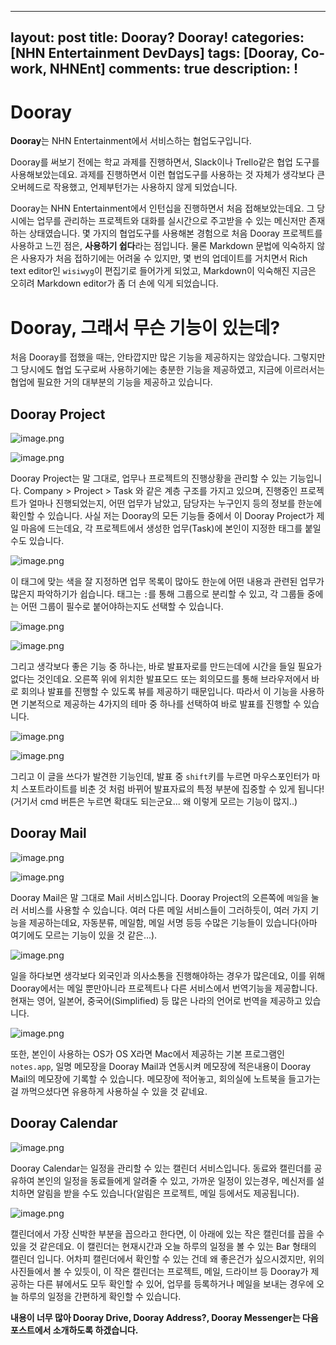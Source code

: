  ---
layout: post
title: Dooray? Dooray!
categories: [NHN Entertainment DevDays]
tags: [Dooray, Co-work, NHNEnt]
comments: true
description: !
---

# Dooray

**Dooray**는 NHN Entertainment에서 서비스하는 협업도구입니다.

Dooray를 써보기 전에는 학교 과제를 진행하면서, Slack이나 Trello같은 협업 도구를 사용해보았는데요. 과제를 진행하면서 이런 협업도구를 사용하는 것 자체가 생각보다 큰 오버헤드로 작용했고, 언제부턴가는 사용하지 않게 되었습니다.

Dooray는 NHN Entertainment에서 인턴십을 진행하면서 처음 접해보았는데요. 그 당시에는 업무를 관리하는 프로젝트와 대화를 실시간으로 주고받을 수 있는 메신저만 존재하는 상태였습니다. 몇 가지의 협업도구를 사용해본 경험으로 처음 Dooray 프로젝트를 사용하고 느낀 점은, **사용하기 쉽다**라는 점입니다. 물론 Markdown 문법에 익숙하지 않은 사용자가 처음 접하기에는 어려울 수 있지만, 몇 번의 업데이트를 거치면서 Rich text editor인 `wisiwyg`이 편집기로 들어가게 되었고, Markdown이 익숙해진 지금은 오히려 Markdown editor가 좀 더 손에 익게 되었습니다.

# Dooray, 그래서 무슨 기능이 있는데?

처음 Dooray를 접했을 때는, 안타깝지만 많은 기능을 제공하지는 않았습니다. 그렇지만 그 당시에도 협업 도구로써 사용하기에는 충분한 기능을 제공하였고, 지금에 이르러서는 협업에 필요한 거의 대부분의 기능을 제공하고 있습니다.

## Dooray Project

![image.png](https://github.com/plus4070/plus4070.github.io/raw/master/img/2018-03-28-Dooray/dooray_project1.png?raw=true)

![image.png](https://github.com/plus4070/plus4070.github.io/raw/master/img/2018-03-28-Dooray/dooray_project2.png?raw=true)

Dooray Project는 말 그대로, 업무나 프로젝트의 진행상황을 관리할 수 있는 기능입니다. Company > Project > Task 와 같은 계층 구조를 가지고 있으며, 진행중인 프로젝트가 얼마나 진행되었는지, 어떤 업무가 남았고, 담당자는 누구인지 등의 정보를 한눈에 확인할 수 있습니다. 사실 저는 Dooray의 모든 기능들 중에서 이 Dooray Project가 제일 마음에 드는데요, 각 프로젝트에서 생성한 업무(Task)에 본인이 지정한 태그를 붙일 수도 있습니다.

![image.png](https://github.com/plus4070/plus4070.github.io/raw/master/img/2018-03-28-Dooray/dooray_project3.png?raw=true)

이 태그에 맞는 색을 잘 지정하면 업무 목록이 많아도 한눈에 어떤 내용과 관련된 업무가 많은지 파악하기가 쉽습니다. 태그는 `:`를 통해 그룹으로 분리할 수 있고, 각 그룹들 중에는 어떤 그룹이 필수로 붙어야하는지도 선택할 수 있습니다.

![image.png](https://github.com/plus4070/plus4070.github.io/raw/master/img/2018-03-28-Dooray/dooray_project4.png?raw=true)

![image.png](https://github.com/plus4070/plus4070.github.io/raw/master/img/2018-03-28-Dooray/dooray_project5.png?raw=true)

그리고 생각보다 좋은 기능 중 하나는, 바로 발표자로를 만드는데에 시간을 들일 필요가 없다는 것인데요. 오른쪽 위에 위치한 발표모드 또는 회의모드를 통해 브라우저에서 바로 회의나 발표를 진행할 수 있도록 뷰를 제공하기 때문입니다. 따라서 이 기능을 사용하면 기본적으로 제공하는 4가지의 테마 중 하나를 선택하여 바로 발표를 진행할 수 있습니다. 

![image.png](https://github.com/plus4070/plus4070.github.io/raw/master/img/2018-03-28-Dooray/dooray_project6.png?raw=true)

![image.png](https://github.com/plus4070/plus4070.github.io/raw/master/img/2018-03-28-Dooray/dooray_project7.png?raw=true)

그리고 이 글을 쓰다가 발견한 기능인데, 발표 중 `shift`키를 누르면 마우스포인터가 마치 스포트라이트를 비춘 것 처럼 바뀌어 발표자료의 특정 부분에 집중할 수 있게 됩니다! (거기서 cmd 버튼은 누르면 확대도 되는군요... 왜 이렇게 모르는 기능이 많지..)

## Dooray Mail

![image.png](https://github.com/plus4070/plus4070.github.io/raw/master/img/2018-03-28-Dooray/dooray_mail1.png?raw=true)

![image.png](https://github.com/plus4070/plus4070.github.io/raw/master/img/2018-03-28-Dooray/dooray_mail2.png?raw=true)

Dooray Mail은 말 그대로 Mail 서비스입니다. Dooray Project의 오른쪽에 `메일`을 눌러 서비스를 사용할 수 있습니다. 여러 다른 메일 서비스들이 그러하듯이, 여러 가지 기능을 제공하는데요, 자동분류, 메일함, 메일 서명 등등 수많은 기능들이 있습니다(아마 여기에도 모르는 기능이 있을 것 같은...).

![image.png](https://github.com/plus4070/plus4070.github.io/raw/master/img/2018-03-28-Dooray/dooray_mail3.png?raw=true)

일을 하다보면 생각보다 외국인과 의사소통을 진행해야하는 경우가 많은데요, 이를 위해 Dooray에서는 메일 뿐만아니라 프로젝트나 다른 서비스에서 번역기능을 제공합니다. 현재는 영어, 일본어, 중국어(Simplified) 등 많은 나라의 언어로 번역을 제공하고 있습니다.

![image.png](https://github.com/plus4070/plus4070.github.io/raw/master/img/2018-03-28-Dooray/dooray_mail4.png?raw=true)

또한, 본인이 사용하는 OS가 OS X라면 Mac에서 제공하는 기본 프로그램인 `notes.app`, 일명 메모장을 Dooray Mail과 연동시켜 메모장에 적은내용이 Dooray Mail의 메모장에 기록할 수 있습니다. 메모장에 적어놓고, 회의실에 노트북을 들고가는 걸 까먹으셨다면 유용하게 사용하실 수 있을 것 같네요.

## Dooray Calendar

![image.png](https://github.com/plus4070/plus4070.github.io/raw/master/img/2018-03-28-Dooray/dooray_cal1.png?raw=true)

Dooray Calendar는 일정을 관리할 수 있는 캘린더 서비스입니다. 동료와 캘린더를 공유하여 본인의 일정을 동료들에게 알려줄 수 있고, 가까운 일정이 있는경우, 메신저를 설치하면 알림을 받을 수도 있습니다(알림은 프로젝트, 메일 등에서도 제공됩니다). 

![image.png](https://github.com/plus4070/plus4070.github.io/raw/master/img/2018-03-28-Dooray/dooray_cal2.png?raw=true)

캘린더에서 가장 신박한 부분을 꼽으라고 한다면, 이 아래에 있는 작은 캘린더를 꼽을 수 있을 것 같은데요. 이 캘린더는 현재시간과 오늘 하루의 일정을 볼 수 있는 Bar 형태의 캘린더 입니다. 어차피 캘린더에서 확인할 수 있는 건데 왜 좋은건가 싶으시겠지만, 위의 사진들에서 볼 수 있듯이, 이 작은 캘린더는 프로젝트, 메일, 드라이브 등 Dooray가 제공하는 다른 뷰에서도 모두 확인할 수 있어, 업무를 등록하거나 메일을 보내는 경우에 오늘 하루의 일정을 간편하게 확인할 수 있습니다.


**내용이 너무 많아 Dooray Drive, Dooray Address?, Dooray Messenger는 다음 포스트에서 소개하도록 하겠습니다.**